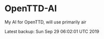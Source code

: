 # OpenTTD-AI
My AI for OpenTTD, will use primarily air

Latest backup: Sun Sep 29 06:02:01 UTC 2019
